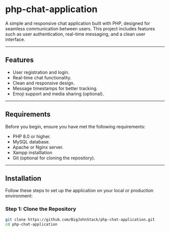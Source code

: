 # php-chat-application

A simple and responsive chat application built with PHP, designed for seamless communication between users. This project includes features such as user authentication, real-time messaging, and a clean user interface.

---

## Features

- User registration and login.
- Real-time chat functionality.
- Clean and responsive design.
- Message timestamps for better tracking.
- Emoji support and media sharing (optional).

---

## Requirements

Before you begin, ensure you have met the following requirements:

- PHP 8.0 or higher.
- MySQL database.
- Apache or Nginx server.
- Xampp installlation 
- Git (optional for cloning the repository).

---

## Installation

Follow these steps to set up the application on your local or production environment:

### Step 1: Clone the Repository

```bash
git clone https://github.com/BigJohnStack/php-chat-application.git
cd php-chat-application
